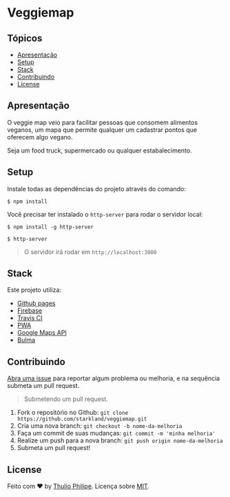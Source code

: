 # Veggiemap


## Tópicos

- [Apresentação](#apresentação)
- [Setup](#setup)
- [Stack](stack)
- [Contribuindo](#contribuindo)
- [License](#license)


## Apresentação

O veggie map veio para facilitar pessoas que consomem alimentos veganos, um mapa que permite qualquer um cadastrar pontos que oferecem algo vegano.

Seja um food truck, supermercado ou qualquer estabalecimento.


## Setup

Instale todas as dependências do projeto através do comando:

```
$ npm install
```

Você precisar ter instalado o `http-server` para rodar o servidor local:

```
$ npm install -g http-server
```

```
$ http-server
```

> O servidor irá rodar em `http://localhost:3000`


## Stack

Este projeto utiliza:

- [Github pages](https://pages.github.com/)
- [Firebase](https://firebase.google.com/)
- [Travis CI](https://travis-ci.org/)
- [PWA](https://developers.google.com/web/progressive-web-apps/)
- [Google Maps API](https://developers.google.com/maps/documentation/javascript/)
- [Bulma](http://bulma.io/)

## Contribuindo

[Abra uma issue](https://github.com/starkland/veggiemap/issues/new) para reportar algum problema ou melhoria, e na sequência submeta um pull request.

> Submetendo um pull request.

1. Fork o repositório no Github: `git clone https://github.com/starkland/veggiemap.git`
1. Cria uma nova branch: `git checkout -b nome-da-melhoria`
1. Faça um commit de suas mudanças: `git commit -m 'minha melhoria'`
1. Realize um push para a nova branch: `git push origin nome-da-melhoria`
1. Submeta um pull request!


## License

Feito com ♥ by [Thulio Philipe](https://twitter.com/thulioph_). Licença sobre [MIT](https://thulioph.mit-license.org).